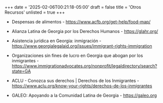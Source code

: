+++
date = '2025-02-06T00:21:18-05:00'
draft = false
title = 'Otros Recursos'
unlisted = true
+++
* Despensas de alimentos - <a href="https://www.acfb.org/get-help/food-map/" target="_blank">https://www.acfb.org/get-help/food-map/</a>

* Alianza Latina de Georgia por los Derechos Humanos - <a href="https://glahr.org/" target="_blank">https://glahr.org/</a>

* Asistencia jurídica en Georgia: inmigración - <a href="https://www.georgialegalaid.org/issues/immigrant-rights-immigration" target="_blank">https://www.georgialegalaid.org/issues/immigrant-rights-immigration</a>

* Organizaciones sin fines de lucro en Georgia que abogan por los inmigrantes - <a href="https://www.immigrationadvocates.org/nonprofit/legaldirectory/search?state=GA" target="_blank">https://www.immigrationadvocates.org/nonprofit/legaldirectory/search?state=GA</a>

* ACLU - Conozca sus derechos | Derechos de los Inmigrantes - <a href="https://www.aclu.org/know-your-rights/derechos-de-los-inmigrantes" target="_blank">https://www.aclu.org/know-your-rights/derechos-de-los-inmigrantes</a>

* GALEO: Apoyando a la Comunidad Latina de Georgia - <a href="https://galeo.org" target="_blank">https://galeo.org</a>